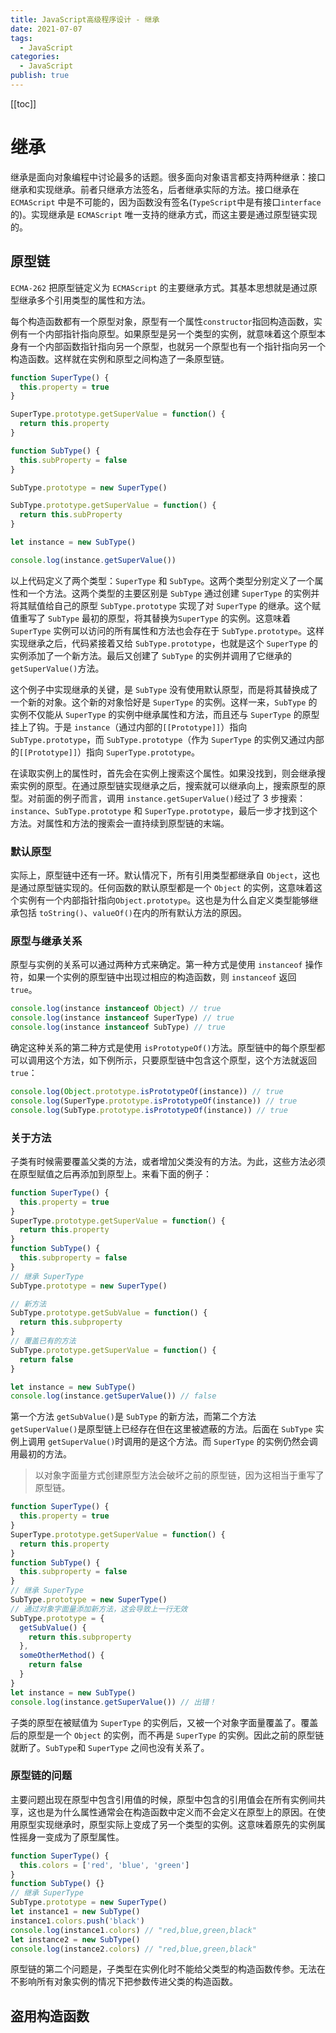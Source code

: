 ```yaml
---
title: JavaScript高级程序设计 - 继承
date: 2021-07-07
tags:
  - JavaScript
categories:
  - JavaScript
publish: true
---
```


[[toc]]

# 继承

继承是面向对象编程中讨论最多的话题。很多面向对象语言都支持两种继承：接口继承和实现继承。前者只继承方法签名，后者继承实际的方法。接口继承在 `ECMAScript` 中是不可能的，因为函数没有签名(`TypeScript`中是有接口`interface`的)。实现继承是 `ECMAScript` 唯一支持的继承方式，而这主要是通过原型链实现的。

## 原型链

`ECMA-262` 把原型链定义为 `ECMAScript` 的主要继承方式。其基本思想就是通过原型继承多个引用类型的属性和方法。

每个构造函数都有一个原型对象，原型有一个属性`constructor`指回构造函数，实例有一个内部指针指向原型。如果原型是另一个类型的实例，就意味着这个原型本身有一个内部函数指针指向另一个原型，也就另一个原型也有一个指针指向另一个构造函数。这样就在实例和原型之间构造了一条原型链。

```js
function SuperType() {
  this.property = true
}

SuperType.prototype.getSuperValue = function() {
  return this.property
}

function SubType() {
  this.subProperty = false
}

SubType.prototype = new SuperType()

SubType.prototype.getSuperValue = function() {
  return this.subProperty
}

let instance = new SubType()

console.log(instance.getSuperValue())
```

以上代码定义了两个类型：`SuperType` 和 `SubType`。这两个类型分别定义了一个属性和一个方法。这两个类型的主要区别是 `SubType` 通过创建 `SuperType` 的实例并将其赋值给自己的原型 `SubType.prototype` 实现了对 `SuperType` 的继承。这个赋值重写了 `SubType` 最初的原型，将其替换为`SuperType` 的实例。这意味着 `SuperType` 实例可以访问的所有属性和方法也会存在于 `SubType.prototype`。这样实现继承之后，代码紧接着又给 `SubType.prototype`，也就是这个 `SuperType` 的实例添加了一个新方法。最后又创建了 `SubType` 的实例并调用了它继承的 `getSuperValue()`方法。

这个例子中实现继承的关键，是 `SubType` 没有使用默认原型，而是将其替换成了一个新的对象。这个新的对象恰好是 `SuperType` 的实例。这样一来，`SubType` 的实例不仅能从 `SuperType` 的实例中继承属性和方法，而且还与 `SuperType` 的原型挂上了钩。于是 `instance`（通过内部的`[[Prototype]]`）指向`SubType.prototype`，而 `SubType.prototype`（作为 `SuperType` 的实例又通过内部的`[[Prototype]]`）指向 `SuperType.prototype`。

在读取实例上的属性时，首先会在实例上搜索这个属性。如果没找到，则会继承搜索实例的原型。在通过原型链实现继承之后，搜索就可以继承向上，搜索原型的原型。对前面的例子而言，调用 `instance.getSuperValue()`经过了 3 步搜索：`instance`、`SubType.prototype` 和 `SuperType.prototype`，最后一步才找到这个方法。对属性和方法的搜索会一直持续到原型链的末端。

### 默认原型

实际上，原型链中还有一环。默认情况下，所有引用类型都继承自 `Object`，这也是通过原型链实现的。任何函数的默认原型都是一个 `Object` 的实例，这意味着这个实例有一个内部指针指向`Object.prototype`。这也是为什么自定义类型能够继承包括 `toString()`、`valueOf()`在内的所有默认方法的原因。

### 原型与继承关系

原型与实例的关系可以通过两种方式来确定。第一种方式是使用 `instanceof` 操作符，如果一个实例的原型链中出现过相应的构造函数，则 `instanceof` 返回 `true`。

```js
console.log(instance instanceof Object) // true
console.log(instance instanceof SuperType) // true
console.log(instance instanceof SubType) // true
```

确定这种关系的第二种方式是使用 `isPrototypeOf()`方法。原型链中的每个原型都可以调用这个方法，如下例所示，只要原型链中包含这个原型，这个方法就返回 `true`：

```js
console.log(Object.prototype.isPrototypeOf(instance)) // true
console.log(SuperType.prototype.isPrototypeOf(instance)) // true
console.log(SubType.prototype.isPrototypeOf(instance)) // true
```

### 关于方法

子类有时候需要覆盖父类的方法，或者增加父类没有的方法。为此，这些方法必须在原型赋值之后再添加到原型上。来看下面的例子：

```js
function SuperType() {
  this.property = true
}
SuperType.prototype.getSuperValue = function() {
  return this.property
}
function SubType() {
  this.subproperty = false
}
// 继承 SuperType
SubType.prototype = new SuperType()

// 新方法
SubType.prototype.getSubValue = function() {
  return this.subproperty
}
// 覆盖已有的方法
SubType.prototype.getSuperValue = function() {
  return false
}

let instance = new SubType()
console.log(instance.getSuperValue()) // false
```

第一个方法 `getSubValue()`是 `SubType` 的新方法，而第二个方法 `getSuperValue()`是原型链上已经存在但在这里被遮蔽的方法。后面在 `SubType` 实例上调用 `getSuperValue()`时调用的是这个方法。而 `SuperType` 的实例仍然会调用最初的方法。

> 以对象字面量方式创建原型方法会破坏之前的原型链，因为这相当于重写了原型链。

```js
function SuperType() {
  this.property = true
}
SuperType.prototype.getSuperValue = function() {
  return this.property
}
function SubType() {
  this.subproperty = false
}
// 继承 SuperType
SubType.prototype = new SuperType()
// 通过对象字面量添加新方法，这会导致上一行无效
SubType.prototype = {
  getSubValue() {
    return this.subproperty
  },
  someOtherMethod() {
    return false
  }
}
let instance = new SubType()
console.log(instance.getSuperValue()) // 出错！
```

子类的原型在被赋值为 `SuperType` 的实例后，又被一个对象字面量覆盖了。覆盖后的原型是一个 `Object` 的实例，而不再是 `SuperType` 的实例。因此之前的原型链就断了。`SubType`和 `SuperType` 之间也没有关系了。

### 原型链的问题

主要问题出现在原型中包含引用值的时候，原型中包含的引用值会在所有实例间共享，这也是为什么属性通常会在构造函数中定义而不会定义在原型上的原因。在使用原型实现继承时，原型实际上变成了另一个类型的实例。这意味着原先的实例属性摇身一变成为了原型属性。

```js
function SuperType() {
  this.colors = ['red', 'blue', 'green']
}
function SubType() {}
// 继承 SuperType
SubType.prototype = new SuperType()
let instance1 = new SubType()
instance1.colors.push('black')
console.log(instance1.colors) // "red,blue,green,black"
let instance2 = new SubType()
console.log(instance2.colors) // "red,blue,green,black"
```

原型链的第二个问题是，子类型在实例化时不能给父类型的构造函数传参。无法在不影响所有对象实例的情况下把参数传进父类的构造函数。

## 盗用构造函数
